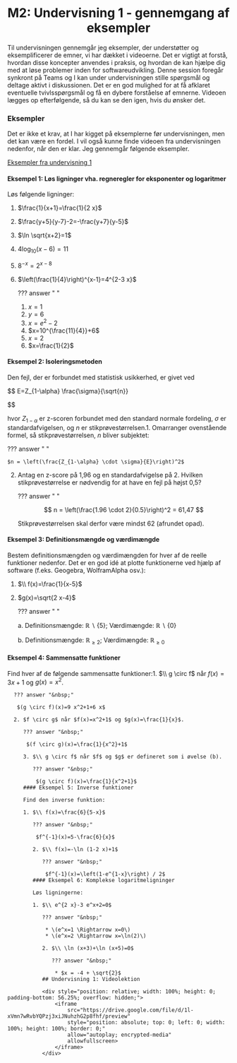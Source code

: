 <h1 align="center">M2: Undervisning 1 - gennemgang af eksempler</h1>

Til undervisningen gennemgår jeg eksempler, der understøtter og eksemplificerer de emner, vi har dækket i videoerne. Det er vigtigt at forstå, hvordan disse koncepter anvendes i praksis, og hvordan de kan hjælpe dig med at løse problemer inden for softwareudvikling. Denne session foregår synkront på Teams og I kan under undervisningen stille spørgsmål og deltage aktivt i diskussionen. Det er en god mulighed for at få afklaret eventuelle tvivlsspørgsmål og få en dybere forståelse af emnerne. Videoen lægges op efterfølgende, så du kan se den igen, hvis du ønsker det.

### Eksempler

Det er ikke et krav, at I har kigget på eksemplerne før undervisningen, men det kan være en fordel. I vil også kunne finde videoen fra undervisningen nedenfor, når den er klar. Jeg gennemgår følgende eksempler.

[Eksempler fra undervisning 1](https://drive.google.com/file/d/17rR6Mvbgyg06SThYp4L56Q9XGVwYnZdx/view?usp=sharing)

<style>
body[data-md-color-scheme] .md-content ol       { list-style-type: lower-alpha; }
body[data-md-color-scheme] .md-content ol li    { padding-left: 10px; }
</style>

#### Eksempel 1: Løs ligninger vha. regneregler for eksponenter og logaritmer

Løs følgende ligninger:

1. $\frac{1}{x+1}=\frac{1}{2 x}$
2. $\frac{y+5}{y-7}-2=-\frac{y+7}{y-5}$
3. $\ln \sqrt{x+2}=1$
4. $4 \log _{10}(x-6)=11$
5. $8^{-x}=2^{x-8}$
6. $\left(\frac{1}{4}\right)^{x-1}=4^{2-3 x}$

   ??? answer "&nbsp;"

      1. $x=1$
      2. $y=6$
      3. $x=e^2-2$
      4. $x=10^{\frac{11}{4}}+6$
      5. $x=2$
      6. $x=\frac{1}{2}$
#### Eksempel 2: Isoleringsmetoden

Den fejl, der er forbundet med statistisk usikkerhed, er givet ved

$$
E=Z_{1-\alpha} \frac{\sigma}{\sqrt{n}}

$$

hvor $Z_{1-\alpha}$ er z-scoren forbundet med den standard normale fordeling, $\sigma$ er standardafvigelsen, og $n$ er stikprøvestørrelsen.1. Omarranger ovenstående formel, så stikprøvestørrelsen, $n$ bliver subjektet:

   ??? answer "&nbsp;"

    $n = \left(\frac{Z_{1-\alpha} \cdot \sigma}{E}\right)^2$

   2. Antag en z-score på 1,96 og en standardafvigelse på 2. Hvilken stikprøvestørrelse er nødvendig for at have en fejl på højst 0,5?

      ??? answer "&nbsp;"

       $$ 
       n = \left(\frac{1.96 \cdot 2}{0.5}\right)^2 = 61,47
       $$

       Stikprøvestørrelsen skal derfor være mindst 62 (afrundet opad).
   #### Eksempel 3: Definitionsmængde og værdimængde

   Bestem definitionsmængden og værdimængden for hver af de reelle funktioner nedenfor. Det er en god idé at plotte funktionerne ved hjælp af software (f.eks. Geogebra, WolframAlpha osv.):

   1. $\\ f(x)=\frac{1}{x-5}$
   2. $g(x)=\sqrt{2 x-4}$

      ??? answer "&nbsp;"

       a.  Definitionsmængde: $\mathbb{R} \backslash\{5\}$; Værdimængde: $\mathbb{R} \backslash\{0\}$

       b.  Definitionsmængde: $\mathbb{R}_{\geq 2}$; Værdimængde: $\mathbb{R}_{\geq 0}$
   #### Eksempel 4: Sammensatte funktioner

   Find hver af de følgende sammensatte funktioner:1. $\\ g \circ f$ når $f(x)=3 x+1$ og $g(x)=x^2$.

      ??? answer "&nbsp;"

       $(g \circ f)(x)=9 x^2+1+6 x$

      2. $f \circ g$ når $f(x)=x^2+1$ og $g(x)=\frac{1}{x}$.

         ??? answer "&nbsp;"

          $(f \circ g)(x)=\frac{1}{x^2}+1$

         3. $\\ g \circ f$ når $f$ og $g$ er defineret som i øvelse (b).

            ??? answer "&nbsp;"

             $(g \circ f)(x)=\frac{1}{x^2+1}$
         #### Eksempel 5: Inverse funktioner

         Find den inverse funktion:

         1. $\\ f(x)=\frac{6}{5-x}$

            ??? answer "&nbsp;"

             $f^{-1}(x)=5-\frac{6}{x}$

            2. $\\ f(x)=-\ln (1-2 x)+1$

               ??? answer "&nbsp;"

                $f^{-1}(x)=\left(1-e^{1-x}\right) / 2$
            #### Eksempel 6: Komplekse logaritmeligninger

            Løs ligningerne:

            1. $\\ e^{2 x}-3 e^x+2=0$

               ??? answer "&nbsp;"

                * \(e^x=1 \Rightarrow x=0\)
                * \(e^x=2 \Rightarrow x=\ln(2)\)

               2. $\\ \ln (x+3)+\ln (x+5)=0$

                  ??? answer "&nbsp;"

                   * $x = -4 + \sqrt{2}$
               ## Undervisning 1: Videolektion

               <div style="position: relative; width: 100%; height: 0; padding-bottom: 56.25%; overflow: hidden;">
                   <iframe 
                       src="https://drive.google.com/file/d/1l-xVmn7wRvbYQPzj3xiJNuhzhG2p8fhf/preview" 
                       style="position: absolute; top: 0; left: 0; width: 100%; height: 100%; border: 0;" 
                       allow="autoplay; encrypted-media" 
                       allowfullscreen>
                   </iframe>
               </div>
